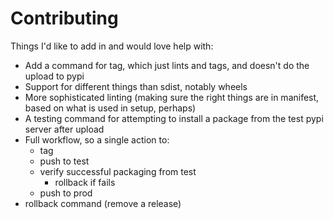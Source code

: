Contributing
============

Things I'd like to add in and would love help with:

 * Add a command for tag, which just lints and tags, and doesn't do the upload to pypi
 * Support for different things than sdist, notably wheels
 * More sophisticated linting (making sure the right things are in manifest, based on what is used in setup, perhaps)
 * A testing command for attempting to install a package from the test pypi server after upload
 * Full workflow, so a single action to:
    * tag
    * push to test
    * verify successful packaging from test
        * rollback if fails
    * push to prod
 * rollback command (remove a release)